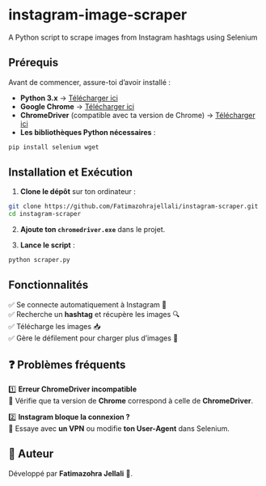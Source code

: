 # instagram-image-scraper
A Python script to scrape images from Instagram hashtags using Selenium

## Prérequis  

Avant de commencer, assure-toi d’avoir installé :  

- **Python 3.x** → [Télécharger ici](https://www.python.org/downloads/)  
- **Google Chrome** → [Télécharger ici](https://www.google.com/chrome/)  
- **ChromeDriver** (compatible avec ta version de Chrome) → [Télécharger ici](https://sites.google.com/chromium.org/driver/)  
- **Les bibliothèques Python nécessaires** :  

```bash
pip install selenium wget
```

##  Installation et Exécution  

1. **Clone le dépôt** sur ton ordinateur :  
```bash
git clone https://github.com/Fatimazohrajellali/instagram-scraper.git
cd instagram-scraper
```
2. **Ajoute ton `chromedriver.exe`** dans le projet.  

3. **Lance le script** :  
```bash
python scraper.py
```

##  Fonctionnalités  
✅ Se connecte automatiquement à Instagram 🔐  
✅ Recherche un **hashtag** et récupère les images 🔍  
✅ Télécharge les images 📥  
✅ Gère le défilement pour charger plus d’images 🔄  

## ❓ Problèmes fréquents  

1️⃣ **Erreur ChromeDriver incompatible**  
🔹 Vérifie que ta version de **Chrome** correspond à celle de **ChromeDriver**.  

2️⃣ **Instagram bloque la connexion ?**  
🔹 Essaye avec **un VPN** ou modifie **ton User-Agent** dans Selenium.  

## 👤 Auteur  
Développé par **Fatimazohra Jellali** 🚀.  

